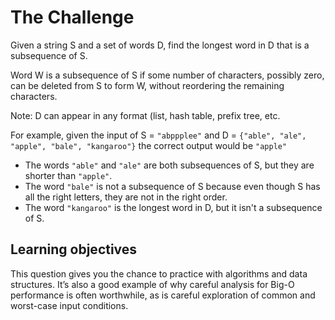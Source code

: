 # The Challenge
Given a string S and a set of words D, find the longest word in D that is a subsequence of S.

Word W is a subsequence of S if some number of characters, possibly zero, can be deleted from S to form W, without reordering the remaining characters.

Note: D can appear in any format (list, hash table, prefix tree, etc.

For example, given the input of S = `"abppplee"` and D = `{"able", "ale", "apple", "bale", "kangaroo"}` the correct output would be `"apple"`

* The words `"able"` and `"ale"` are both subsequences of S, but they are shorter than `"apple"`.
* The word `"bale"` is not a subsequence of S because even though S has all the right letters, they are not in the right order.
* The word `"kangaroo"` is the longest word in D, but it isn't a subsequence of S.

## Learning objectives
This question gives you the chance to practice with algorithms and data structures. It’s also a good example of why careful analysis for Big-O performance is often worthwhile, as is careful exploration of common and worst-case input conditions.